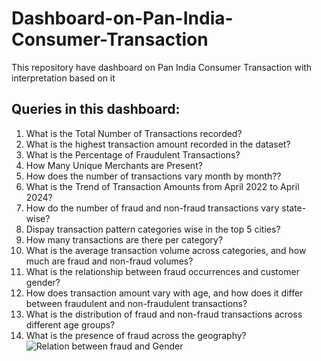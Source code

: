 # Dashboard-on-Pan-India-Consumer-Transaction
This repository have dashboard on Pan India Consumer Transaction with interpretation based on it

## Queries in this dashboard:

1. What is the Total Number of Transactions recorded?
2. What is the highest transaction amount recorded in the dataset?
3. What is the Percentage of Fraudulent Transactions?
4. How Many Unique Merchants are Present?
5. How does the number of transactions vary month by month??
6. What is the Trend of Transaction Amounts from April 2022 to April 2024?
7. How do the number of fraud and non-fraud transactions vary state-wise?
8. Dispay transaction pattern categories wise in the top 5 cities?
9. How many transactions are there per category?
10. What is the average transaction volume across categories, and how much are fraud and non-fraud volumes?
11. What is the relationship between fraud occurrences and customer gender?
12. How does transaction amount vary with age, and how does it differ between fraudulent and non-fraudulent transactions?
14.  What is the distribution of fraud and non-fraud transactions across different age groups?
15.  What is the presence of fraud  across the geography?
![Relation between fraud and Gender](https://github.com/user-attachments/assets/b4ec16aa-560d-4bc0-a14d-ee982895c77b)

